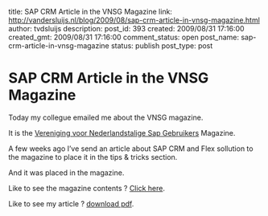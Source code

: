 title: SAP CRM Article in the VNSG Magazine
link: http://vandersluijs.nl/blog/2009/08/sap-crm-article-in-vnsg-magazine.html
author: tvdsluijs
description: 
post_id: 393
created: 2009/08/31 17:16:00
created_gmt: 2009/08/31 17:16:00
comment_status: open
post_name: sap-crm-article-in-vnsg-magazine
status: publish
post_type: post

# SAP CRM Article in the VNSG Magazine

Today my collegue emailed me about the VNSG magazine.  
  
It is the [Vereniging voor Nederlandstalige Sap Gebruikers](http://www.vnsg.nl/) Magazine.  
  
A few weeks ago I’ve send an article about SAP CRM and Flex sollution to the magazine to place it in the tips & tricks section.  
  
And it was placed in the magazine.  
  
Like to see the magazine contents ? [Click here](http://www.vnsg.nl/site/cm_bestanden/display_bestand.asp?id=10168032).  
  
Like to see my article ? [download pdf](http://www.vnsg.nl/site/cm_bestanden/display_bestand.asp?id=10167044).
